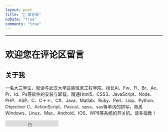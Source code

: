 ```yaml
---
layout: post
title: "💬 留言板"
noDate: "true"
comments: "true"
---
```


---

# 欢迎您在评论区留言

## 关于我

一名大三学生，就读与武汉大学遥感信息工程学院。擅长Ai、Fw、Fl、Br、Ae、Pr、Id、Ps等软件的安装与卸载，精通Html5、CSS3、JavaScript、Node、PHP、ASP、C、C＋＋、C#、Java、Matlab、Ruby、Perl、Lisp、Python、Objective-C、ActionScript、Pascal、spss、sas等单词的拼写，熟悉Windows、Linux、Mac、Android、IOS、WP8等系统的开关机。请多指教！
<iframe src="https://ghbtns.com/github-btn.html?user=CS-Tao&type=follow&count=true" frameborder="0" scrolling="0" width="170px" height="20px"></iframe>
